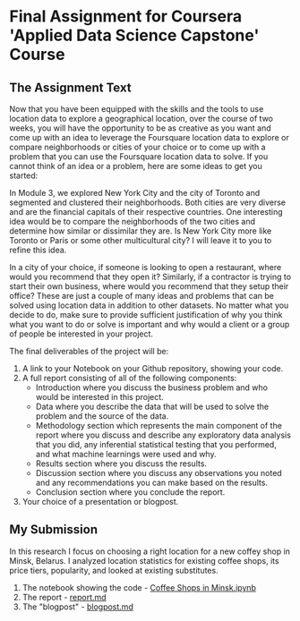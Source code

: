 # Final Assignment for Coursera 'Applied Data Science Capstone' Course

## The Assignment Text

Now that you have been equipped with the skills and the tools to use location data to explore a geographical location, over the course of two weeks, you will have the opportunity to be as creative as you want and come up with an idea to leverage the Foursquare location data to explore or compare neighborhoods or cities of your choice or to come up with a problem that you can use the Foursquare location data to solve. If you cannot think of an idea or a problem, here are some ideas to get you started:

In Module 3, we explored New York City and the city of Toronto and segmented and clustered their neighborhoods. Both cities are very diverse and are the financial capitals of their respective countries. One interesting idea would be to compare the neighborhoods of the two cities and determine how similar or dissimilar they are. Is New York City more like Toronto or Paris or some other multicultural city? I will leave it to you to refine this idea.

In a city of your choice, if someone is looking to open a restaurant, where would you recommend that they open it? Similarly, if a contractor is trying to start their own business, where would you recommend that they setup their office?
These are just a couple of many ideas and problems that can be solved using location data in addition to other datasets. No matter what you decide to do, make sure to provide sufficient justification of why you think what you want to do or solve is important and why would a client or a group of people be interested in your project.

The final deliverables of the project will be:
1. A link to your Notebook on your Github repository, showing your code.
2. A full report consisting of all of the following components:
    - Introduction where you discuss the business problem and who would be interested in this project.
    - Data where you describe the data that will be used to solve the problem and the source of the data.
    - Methodology section which represents the main component of the report where you discuss and describe any exploratory data analysis that you did, any inferential statistical testing that you performed, and what machine learnings were used and why.
    - Results section where you discuss the results.
    - Discussion section where you discuss any observations you noted and any recommendations you can make based on the results.
    - Conclusion section where you conclude the report.
3. Your choice of a presentation or blogpost.

## My Submission

In this research I focus on choosing a right location for a new coffeу shop in Minsk, Belarus. I analyzed location statistics for existing coffee shops, its price tiers, popularity, and looked at existing substitutes.

1. The notebook showing the code - [Coffee Shops in Minsk.ipynb](#/Coffee_Shops_in_Minsk.ipynb)
2. The report - [report.md](#/report.md)
3. The "blogpost" - [blogpost.md](#/blogpost.md)
